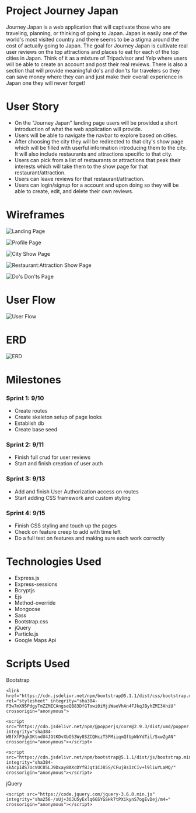 # Project Journey Japan
Journey Japan is a web application that will captivate those who are traveling, planning, or thinking of going to Japan. Japan is easily one of the world's most visited country and there seems to be a stigma around the cost of actually going to Japan. The goal for Journey Japan is cultivate real user reviews on the top attractions and places to eat for each of the top cities in Japan. Think of it as a mixture of Tripadvisor and Yelp where users will be able to create an account and post their real reviews. There is also a section that will provide meaningful do's and don'ts for travelers so they can save money where they can and just make their overall experience in Japan one they will never forget!

# User Story
- On the "Journey Japan" landing page users will be provided a short introduction of what the web application will provide.
- Users will be able to navigate the navbar to explore based on cities.
- After choosing the city they will be redirected to that city's show page which will be filled with userful information introducing them to the city. It will also include restaurants and attractions specific to that city.
- Users can pick from a list of restaurants or attractions that peak their interests which will take them to the show page for that restaurant/attraction. 
- Users can leave reviews for that restaurant/attraction.
- Users can login/signup for a account and upon doing so they will be able to create, edit, and delete their own reviews.

# Wireframes
![Landing Page](https://user-images.githubusercontent.com/85213417/132397340-0a684ed9-2f86-4292-bc9d-df3eb97c9f8c.png)

![Profile Page](https://user-images.githubusercontent.com/85213417/132394600-dba3e17e-f088-4852-8c6b-9082dcf6630d.png)

![City Show Page](https://user-images.githubusercontent.com/85213417/132394634-4f889b99-9451-4b73-8dfc-e99fa7a13908.png)

![Restaurant:Attraction Show Page](https://user-images.githubusercontent.com/85213417/132394639-e88c6b33-a9e6-459d-9bb6-2f85df638e65.png)

![Do's   Don'ts Page](https://user-images.githubusercontent.com/85213417/132394649-82a9fd59-04ee-4efd-a7a8-c93888128a6f.png)

# User Flow
![User Flow](https://user-images.githubusercontent.com/85213417/132397366-877b8b96-7fe7-49a7-bc71-03ae282b1056.png)

# ERD
![ERD](https://user-images.githubusercontent.com/85213417/132442202-47380da2-0871-4877-888b-729b50e82e80.png)

# Milestones
### Sprint 1: 9/10
- Create routes
- Create skeleton setup of page looks
- Establish db
- Create base seed

### Sprint 2: 9/11 
- Finish full crud for user reviews 
- Start and finish creation of user auth

### Sprint 3: 9/13
- Add and finish User Authorization access on routes
- Start adding CSS framework and custom styling

### Sprint 4: 9/15
- Finish CSS styling and touch up the pages 
- Check on feature creep to add with time left
- Do a full test on features and making sure each work correctly  

# Technologies Used
- Express.js
- Express-sessions
- Bcryptjs
- Ejs
- Method-override
- Mongoose
- Sass
- Bootstrap.css
- jQuery
- Particle.js
- Google Maps Api

# Scripts Used
Bootstrap
```
<link href="https://cdn.jsdelivr.net/npm/bootstrap@5.1.1/dist/css/bootstrap.min.css" rel="stylesheet" integrity="sha384-F3w7mX95PdgyTmZZMECAngseQB83DfGTowi0iMjiWaeVhAn4FJkqJByhZMI3AhiU" crossorigin="anonymous">

<script src="https://cdn.jsdelivr.net/npm/@popperjs/core@2.9.3/dist/umd/popper.min.js" integrity="sha384-W8fXfP3gkOKtndU4JGtKDvXbO53Wy8SZCQHczT5FMiiqmQfUpWbYdTil/SxwZgAN" crossorigin="anonymous"></script>

<script src="https://cdn.jsdelivr.net/npm/bootstrap@5.1.1/dist/js/bootstrap.min.js" integrity="sha384-skAcpIdS7UcVUC05LJ9Dxay8AXcDYfBJqt1CJ85S/CFujBsIzCIv+l9liuYLaMQ/" crossorigin="anonymous"></script>
```

jQuery
```
<script src="https://code.jquery.com/jquery-3.6.0.min.js" integrity="sha256-/xUj+3OJU5yExlq6GSYGSHk7tPXikynS7ogEvDej/m4=" crossorigin="anonymous"></script>
```